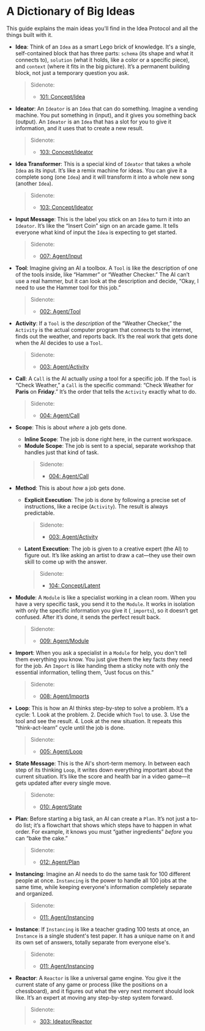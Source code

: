 # A Dictionary of Big Ideas

This guide explains the main ideas you'll find in the Idea Protocol and all the things built with it.

- **Idea**: Think of an `Idea` as a smart Lego brick of knowledge. It's a single, self-contained block that has three parts: `schema` (its shape and what it connects to), `solution` (what it holds, like a color or a specific piece), and `context` (where it fits in the big picture). It’s a permanent building block, not just a temporary question you ask.

  > Sidenote:
  > - [101: Concept/Idea](./101_concept_idea.md)

- **Ideator**: An `Ideator` is an `Idea` that can do something. Imagine a vending machine. You put something in (input), and it gives you something back (output). An `Ideator` is an `Idea` that has a slot for you to give it information, and it uses that to create a new result.

  > Sidenote:
  > - [103: Concept/Ideator](./103_concept_ideator.md)

- **Idea Transformer**: This is a special kind of `Ideator` that takes a whole `Idea` as its input. It’s like a remix machine for ideas. You can give it a complete song (one `Idea`) and it will transform it into a whole new song (another `Idea`).

  > Sidenote:
  > - [103: Concept/Ideator](./103_concept_ideator.md)

- **Input Message**: This is the label you stick on an `Idea` to turn it into an `Ideator`. It’s like the “Insert Coin” sign on an arcade game. It tells everyone what kind of input the `Idea` is expecting to get started.

  > Sidenote:
  > - [007: Agent/Input](./007_agent_input.md)

- **Tool**: Imagine giving an AI a toolbox. A `Tool` is like the description of one of the tools inside, like “Hammer” or “Weather Checker.” The AI can’t use a real hammer, but it can look at the description and decide, “Okay, I need to use the Hammer tool for this job.”

  > Sidenote:
  > - [002: Agent/Tool](./002_agent_tool.md)

- **Activity**: If a `Tool` is the *description* of the “Weather Checker,” the `Activity` is the actual computer program that connects to the internet, finds out the weather, and reports back. It’s the real work that gets done when the AI decides to use a `Tool`.

  > Sidenote:
  > - [003: Agent/Activity](./003_agent_activity.md)

- **Call**: A `Call` is the AI actually *using* a tool for a specific job. If the `Tool` is “Check Weather,” a `Call` is the specific command: “Check Weather for **Paris** on **Friday**.” It’s the order that tells the `Activity` exactly what to do.

  > Sidenote:
  > - [004: Agent/Call](./004_agent_call.md)

- **Scope**: This is about *where* a job gets done.
  - **Inline Scope**: The job is done right here, in the current workspace.
  - **Module Scope**: The job is sent to a special, separate workshop that handles just that kind of task.
    > Sidenote:
    > - [004: Agent/Call](./004_agent_call.md)

- **Method**: This is about *how* a job gets done.
  - **Explicit Execution**: The job is done by following a precise set of instructions, like a recipe (`Activity`). The result is always predictable.
    > Sidenote:
    > - [003: Agent/Activity](./003_agent_activity.md)

  - **Latent Execution**: The job is given to a creative expert (the AI) to figure out. It’s like asking an artist to draw a cat—they use their own skill to come up with the answer.

    > Sidenote:
    > - [104: Concept/Latent](./104_concept_latent.md)

- **Module**: A `Module` is like a specialist working in a clean room. When you have a very specific task, you send it to the `Module`. It works in isolation with only the specific information you give it (`_imports`), so it doesn’t get confused. After it’s done, it sends the perfect result back.

  > Sidenote:
  > - [009: Agent/Module](./009_agent_module.md)

- **Import**: When you ask a specialist in a `Module` for help, you don't tell them everything you know. You just give them the key facts they need for the job. An `Import` is like handing them a sticky note with only the essential information, telling them, “Just focus on this.”

  > Sidenote:
  > - [008: Agent/Imports](./008_agent_imports.md)

- **Loop**: This is how an AI thinks step-by-step to solve a problem. It’s a cycle: 1. Look at the problem. 2. Decide which `Tool` to use. 3. Use the tool and see the result. 4. Look at the new situation. It repeats this “think-act-learn” cycle until the job is done.

  > Sidenote:
  > - [005: Agent/Loop](./005_agent_loop.md)

- **State Message**: This is the AI's short-term memory. In between each step of its thinking `Loop`, it writes down everything important about the current situation. It’s like the score and health bar in a video game—it gets updated after every single move.

  > Sidenote:
  > - [010: Agent/State](./010_agent_state.md)

- **Plan**: Before starting a big task, an AI can create a `Plan`. It’s not just a to-do list; it’s a flowchart that shows which steps have to happen in what order. For example, it knows you must “gather ingredients” *before* you can “bake the cake.”

  > Sidenote:
  > - [012: Agent/Plan](./012_agent_plan.md)

- **Instancing**: Imagine an AI needs to do the same task for 100 different people at once. `Instancing` is the power to handle all 100 jobs at the same time, while keeping everyone's information completely separate and organized.

  > Sidenote:
  > - [011: Agent/Instancing](./011_agent_instancing.md)

- **Instance**: If `Instancing` is like a teacher grading 100 tests at once, an `Instance` is a single student's test paper. It has a unique name on it and its own set of answers, totally separate from everyone else's.

  > Sidenote:
  > - [011: Agent/Instancing](./011_agent_instancing.md)

- **Reactor**: A `Reactor` is like a universal game engine. You give it the current state of any game or process (like the positions on a chessboard), and it figures out what the very next moment should look like. It’s an expert at moving any step-by-step system forward.
  > Sidenote:
  > - [303: Ideator/Reactor](./303_ideator_reactor.md)
